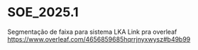 # SOE_2025.1
Segmentação de faixa para sistema LKA
Link pra overleaf https://www.overleaf.com/4656859685hqrrjnyxwysz#b49b99
